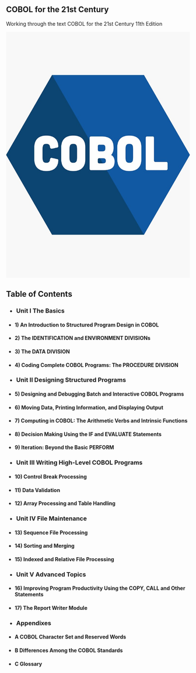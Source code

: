 ## COBOL for the 21st Century
Working through the text COBOL for the 21st Century 11th Edition

![alt text](https://github.com/ssoehdata/COBOL/blob/main/cobol_logo.jpg) 


## Table of Contents
### <ul><li>Unit I The Basics</ul></li>
#### <ul><li>1) An Introduction to Structured Program Design in COBOL</ul></li>
#### <ul><li>2) The IDENTIFICATION and ENVIRONMENT DIVISIONs</ul></li> 
#### <ul><li>3) The DATA DIVISION</ul></li>
#### <ul><li>4) Coding Complete COBOL Programs: The PROCEDURE DIVISION</ul></li>
### <ul><li>Unit II Designing Structured Programs</ul></li>
#### <ul><li>5) Designing and Debugging Batch and Interactive COBOL Programs</ul></li>
#### <ul><li>6) Moving Data, Printing Information, and Displaying Output</ul></li>
#### <ul><li>7) Computing in COBOL: The Arithmetic Verbs and Intrinsic Functions</ul></li>
#### <ul><li>8) Decision Making Using the IF and EVALUATE Statements</ul></li>
#### <ul><li>9) Iteration: Beyond the Basic PERFORM</ul></li>
### <ul><li>Unit III Writing High-Level COBOL Programs</ul></li>
#### <ul><li>10) Control Break Processing</ul></li>
#### <ul><li>11) Data Validation</ul></li>
#### <ul><li>12) Array Processing and Table Handling</ul></li>
### <ul><li>Unit IV File Maintenance</ul></li>
#### <ul><li>13) Sequence File Processing</ul></li>
#### <ul><li>14) Sorting and Merging</ul></li>
#### <ul><li>15) Indexed and Relative File Processing</ul></li>
### <ul><li>Unit V Advanced Topics</ul></li>
#### <ul><li>16) Improving Program Productivity Using the COPY, CALL and Other Statements</ul></li>
#### <ul><li>17) The Report Writer Module</ul></li>
### <ul><li>Appendixes</ul></li>
#### <ul><li>A COBOL Character Set and Reserved Words</ul></li>
#### <ul><li>B Differences Among the COBOL Standards</ul></li>
#### <ul><li>C Glossary</ul></li>
